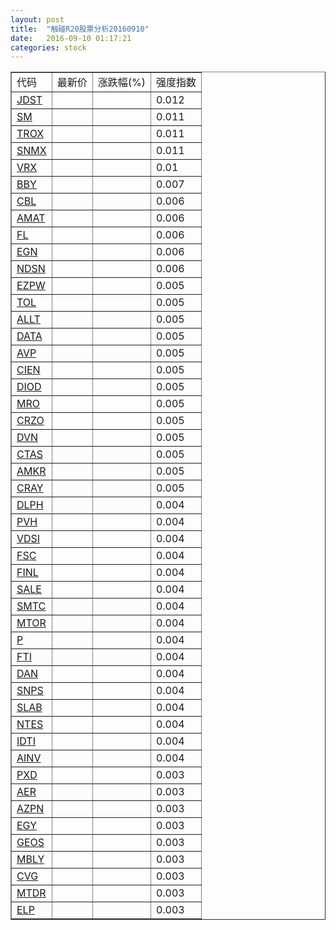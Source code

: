 ```yaml
---
layout: post
title:  "触碰R20股票分析20160910"
date:   2016-09-10 01:17:21
categories: stock
---
```

<script type="text/javascript">
var stockList = []
stockList.push('gb_jdst');
stockList.push('gb_sm');
stockList.push('gb_trox');
stockList.push('gb_snmx');
stockList.push('gb_vrx');
stockList.push('gb_bby');
stockList.push('gb_cbl');
stockList.push('gb_amat');
stockList.push('gb_fl');
stockList.push('gb_egn');
stockList.push('gb_ndsn');
stockList.push('gb_ezpw');
stockList.push('gb_tol');
stockList.push('gb_allt');
stockList.push('gb_data');
stockList.push('gb_avp');
stockList.push('gb_cien');
stockList.push('gb_diod');
stockList.push('gb_mro');
stockList.push('gb_crzo');
stockList.push('gb_dvn');
stockList.push('gb_ctas');
stockList.push('gb_amkr');
stockList.push('gb_cray');
stockList.push('gb_dlph');
stockList.push('gb_pvh');
stockList.push('gb_vdsi');
stockList.push('gb_fsc');
stockList.push('gb_finl');
stockList.push('gb_sale');
stockList.push('gb_smtc');
stockList.push('gb_mtor');
stockList.push('gb_p');
stockList.push('gb_fti');
stockList.push('gb_dan');
stockList.push('gb_snps');
stockList.push('gb_slab');
stockList.push('gb_ntes');
stockList.push('gb_idti');
stockList.push('gb_ainv');
stockList.push('gb_pxd');
stockList.push('gb_aer');
stockList.push('gb_azpn');
stockList.push('gb_egy');
stockList.push('gb_geos');
stockList.push('gb_mbly');
stockList.push('gb_cvg');
stockList.push('gb_mtdr');
stockList.push('gb_elp');
</script>

<table border="1">
 <tr>
 <td>代码</td>
  <td>最新价</td>
  <td>涨跌幅(%)</td>
 <td>强度指数</td>
</tr>
  <tr id="jdst"><td><a href="http://stock.finance.sina.com.cn/usstock/quotes/JDST.html" target="_blank">JDST</a></td><td></td><td></td><td>0.012</td></tr>
  <tr id="sm"><td><a href="http://stock.finance.sina.com.cn/usstock/quotes/SM.html" target="_blank">SM</a></td><td></td><td></td><td>0.011</td></tr>
  <tr id="trox"><td><a href="http://stock.finance.sina.com.cn/usstock/quotes/TROX.html" target="_blank">TROX</a></td><td></td><td></td><td>0.011</td></tr>
  <tr id="snmx"><td><a href="http://stock.finance.sina.com.cn/usstock/quotes/SNMX.html" target="_blank">SNMX</a></td><td></td><td></td><td>0.011</td></tr>
  <tr id="vrx"><td><a href="http://stock.finance.sina.com.cn/usstock/quotes/VRX.html" target="_blank">VRX</a></td><td></td><td></td><td>0.01</td></tr>
  <tr id="bby"><td><a href="http://stock.finance.sina.com.cn/usstock/quotes/BBY.html" target="_blank">BBY</a></td><td></td><td></td><td>0.007</td></tr>
  <tr id="cbl"><td><a href="http://stock.finance.sina.com.cn/usstock/quotes/CBL.html" target="_blank">CBL</a></td><td></td><td></td><td>0.006</td></tr>
  <tr id="amat"><td><a href="http://stock.finance.sina.com.cn/usstock/quotes/AMAT.html" target="_blank">AMAT</a></td><td></td><td></td><td>0.006</td></tr>
  <tr id="fl"><td><a href="http://stock.finance.sina.com.cn/usstock/quotes/FL.html" target="_blank">FL</a></td><td></td><td></td><td>0.006</td></tr>
  <tr id="egn"><td><a href="http://stock.finance.sina.com.cn/usstock/quotes/EGN.html" target="_blank">EGN</a></td><td></td><td></td><td>0.006</td></tr>
  <tr id="ndsn"><td><a href="http://stock.finance.sina.com.cn/usstock/quotes/NDSN.html" target="_blank">NDSN</a></td><td></td><td></td><td>0.006</td></tr>
  <tr id="ezpw"><td><a href="http://stock.finance.sina.com.cn/usstock/quotes/EZPW.html" target="_blank">EZPW</a></td><td></td><td></td><td>0.005</td></tr>
  <tr id="tol"><td><a href="http://stock.finance.sina.com.cn/usstock/quotes/TOL.html" target="_blank">TOL</a></td><td></td><td></td><td>0.005</td></tr>
  <tr id="allt"><td><a href="http://stock.finance.sina.com.cn/usstock/quotes/ALLT.html" target="_blank">ALLT</a></td><td></td><td></td><td>0.005</td></tr>
  <tr id="data"><td><a href="http://stock.finance.sina.com.cn/usstock/quotes/DATA.html" target="_blank">DATA</a></td><td></td><td></td><td>0.005</td></tr>
  <tr id="avp"><td><a href="http://stock.finance.sina.com.cn/usstock/quotes/AVP.html" target="_blank">AVP</a></td><td></td><td></td><td>0.005</td></tr>
  <tr id="cien"><td><a href="http://stock.finance.sina.com.cn/usstock/quotes/CIEN.html" target="_blank">CIEN</a></td><td></td><td></td><td>0.005</td></tr>
  <tr id="diod"><td><a href="http://stock.finance.sina.com.cn/usstock/quotes/DIOD.html" target="_blank">DIOD</a></td><td></td><td></td><td>0.005</td></tr>
  <tr id="mro"><td><a href="http://stock.finance.sina.com.cn/usstock/quotes/MRO.html" target="_blank">MRO</a></td><td></td><td></td><td>0.005</td></tr>
  <tr id="crzo"><td><a href="http://stock.finance.sina.com.cn/usstock/quotes/CRZO.html" target="_blank">CRZO</a></td><td></td><td></td><td>0.005</td></tr>
  <tr id="dvn"><td><a href="http://stock.finance.sina.com.cn/usstock/quotes/DVN.html" target="_blank">DVN</a></td><td></td><td></td><td>0.005</td></tr>
  <tr id="ctas"><td><a href="http://stock.finance.sina.com.cn/usstock/quotes/CTAS.html" target="_blank">CTAS</a></td><td></td><td></td><td>0.005</td></tr>
  <tr id="amkr"><td><a href="http://stock.finance.sina.com.cn/usstock/quotes/AMKR.html" target="_blank">AMKR</a></td><td></td><td></td><td>0.005</td></tr>
  <tr id="cray"><td><a href="http://stock.finance.sina.com.cn/usstock/quotes/CRAY.html" target="_blank">CRAY</a></td><td></td><td></td><td>0.005</td></tr>
  <tr id="dlph"><td><a href="http://stock.finance.sina.com.cn/usstock/quotes/DLPH.html" target="_blank">DLPH</a></td><td></td><td></td><td>0.004</td></tr>
  <tr id="pvh"><td><a href="http://stock.finance.sina.com.cn/usstock/quotes/PVH.html" target="_blank">PVH</a></td><td></td><td></td><td>0.004</td></tr>
  <tr id="vdsi"><td><a href="http://stock.finance.sina.com.cn/usstock/quotes/VDSI.html" target="_blank">VDSI</a></td><td></td><td></td><td>0.004</td></tr>
  <tr id="fsc"><td><a href="http://stock.finance.sina.com.cn/usstock/quotes/FSC.html" target="_blank">FSC</a></td><td></td><td></td><td>0.004</td></tr>
  <tr id="finl"><td><a href="http://stock.finance.sina.com.cn/usstock/quotes/FINL.html" target="_blank">FINL</a></td><td></td><td></td><td>0.004</td></tr>
  <tr id="sale"><td><a href="http://stock.finance.sina.com.cn/usstock/quotes/SALE.html" target="_blank">SALE</a></td><td></td><td></td><td>0.004</td></tr>
  <tr id="smtc"><td><a href="http://stock.finance.sina.com.cn/usstock/quotes/SMTC.html" target="_blank">SMTC</a></td><td></td><td></td><td>0.004</td></tr>
  <tr id="mtor"><td><a href="http://stock.finance.sina.com.cn/usstock/quotes/MTOR.html" target="_blank">MTOR</a></td><td></td><td></td><td>0.004</td></tr>
  <tr id="p"><td><a href="http://stock.finance.sina.com.cn/usstock/quotes/P.html" target="_blank">P</a></td><td></td><td></td><td>0.004</td></tr>
  <tr id="fti"><td><a href="http://stock.finance.sina.com.cn/usstock/quotes/FTI.html" target="_blank">FTI</a></td><td></td><td></td><td>0.004</td></tr>
  <tr id="dan"><td><a href="http://stock.finance.sina.com.cn/usstock/quotes/DAN.html" target="_blank">DAN</a></td><td></td><td></td><td>0.004</td></tr>
  <tr id="snps"><td><a href="http://stock.finance.sina.com.cn/usstock/quotes/SNPS.html" target="_blank">SNPS</a></td><td></td><td></td><td>0.004</td></tr>
  <tr id="slab"><td><a href="http://stock.finance.sina.com.cn/usstock/quotes/SLAB.html" target="_blank">SLAB</a></td><td></td><td></td><td>0.004</td></tr>
  <tr id="ntes"><td><a href="http://stock.finance.sina.com.cn/usstock/quotes/NTES.html" target="_blank">NTES</a></td><td></td><td></td><td>0.004</td></tr>
  <tr id="idti"><td><a href="http://stock.finance.sina.com.cn/usstock/quotes/IDTI.html" target="_blank">IDTI</a></td><td></td><td></td><td>0.004</td></tr>
  <tr id="ainv"><td><a href="http://stock.finance.sina.com.cn/usstock/quotes/AINV.html" target="_blank">AINV</a></td><td></td><td></td><td>0.004</td></tr>
  <tr id="pxd"><td><a href="http://stock.finance.sina.com.cn/usstock/quotes/PXD.html" target="_blank">PXD</a></td><td></td><td></td><td>0.003</td></tr>
  <tr id="aer"><td><a href="http://stock.finance.sina.com.cn/usstock/quotes/AER.html" target="_blank">AER</a></td><td></td><td></td><td>0.003</td></tr>
  <tr id="azpn"><td><a href="http://stock.finance.sina.com.cn/usstock/quotes/AZPN.html" target="_blank">AZPN</a></td><td></td><td></td><td>0.003</td></tr>
  <tr id="egy"><td><a href="http://stock.finance.sina.com.cn/usstock/quotes/EGY.html" target="_blank">EGY</a></td><td></td><td></td><td>0.003</td></tr>
  <tr id="geos"><td><a href="http://stock.finance.sina.com.cn/usstock/quotes/GEOS.html" target="_blank">GEOS</a></td><td></td><td></td><td>0.003</td></tr>
  <tr id="mbly"><td><a href="http://stock.finance.sina.com.cn/usstock/quotes/MBLY.html" target="_blank">MBLY</a></td><td></td><td></td><td>0.003</td></tr>
  <tr id="cvg"><td><a href="http://stock.finance.sina.com.cn/usstock/quotes/CVG.html" target="_blank">CVG</a></td><td></td><td></td><td>0.003</td></tr>
  <tr id="mtdr"><td><a href="http://stock.finance.sina.com.cn/usstock/quotes/MTDR.html" target="_blank">MTDR</a></td><td></td><td></td><td>0.003</td></tr>
  <tr id="elp"><td><a href="http://stock.finance.sina.com.cn/usstock/quotes/ELP.html" target="_blank">ELP</a></td><td></td><td></td><td>0.003</td></tr>
</table>
